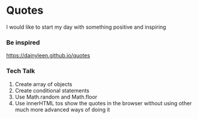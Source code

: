 # Quotes
I would like to start my day with something positive and inspiring

### Be inspired
 https://dainyleen.github.io/quotes

### Tech Talk
1. Create array of objects 
2. Create conditional statements
3. Use Math.random and Math.floor
4. Use innerHTML tos show the quotes in the browser without using other much more advanced ways of doing it
